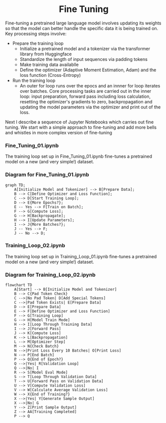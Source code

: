 <h1 align="center">Fine Tuning</h1>


Fine-tuning a pretrained large language model involves updating its weights 
so that the model can better handle the specific data it is being 
trained on. Key processing steps involve:

- Prepare the training loop
    - Initialize a pretrained model and a tokenizer via the transformer library from Huggingface
    - Standardize the length of input sequences via padding tokens
    - Make training data availablle
    - Define the optimizer (Adaptive Moment Estimation, Adam) and the loss function (Cross-Entropy)
- Run the training loop
    - An outer for loop runs over the epocs and an innner for loop iterates over batches. Core processing tasks are carried out in the inner loop:
      input preparation, forward pass including loss calculation, resetting the optimizer's gradients to zero, backpropagation and updating the model 
      parameters via the optimizer and print out of the loss. 

Next I describe a sequence of Jupyter Notebooks which carries out fine tuning. 
We start with a simple approach to fine-tuning and add more bells and whistles in more complex version of fine-tuning



### Fine_Tuning_01.ipynb
The training loop set up in Fine_Tuning_01.ipynb fine-tunes a pretrained model 
on a new (and very simple!) dataset. 

### Diagram for Fine_Tuning_01.ipynb

```mermaid
graph TD;
    A[Initialize Model and Tokenizer] --> B[Prepare Data];
    B --> C[Define Optimizer and Loss Function];
    C --> D[Start Training Loop];
    D --> E{More Epochs?};
    E -- Yes --> F[Train on Batch];
    F --> G[Compute Loss];
    G --> H[Backpropagate];
    H --> I[Update Parameters];
    I --> J{More Batches?};
    J -- Yes --> F;
    J -- No --> D;
```

### Training_Loop_02.ipynb
The training loop set up in Training_Loop_01.ipynb fine-tunes a pretrained model 
on a new (and very simple!) dataset. 

### Diagram for Training_Loop_02.ipynb

```mermaid
flowchart TD
    A[Start] --> B[Initialize Model and Tokenizer]
    B --> C{Pad Token Check}
    C -->|No Pad Token| D[Add Special Tokens]
    C -->|Pad Token Exists| E[Prepare Data]
    D --> E[Prepare Data]
    E --> F[Define Optimizer and Loss Function]
    F --> G[Training Loop]
    G --> H[Model Train Mode]
    H --> I[Loop Through Training Data]
    I --> J[Forward Pass]
    J --> K[Compute Loss]
    K --> L[Backpropagation]
    L --> M[Optimizer Step]
    M --> N{Check Batch}
    N -->|Print Loss Every 10 Batches| O[Print Loss]
    N --> P[End Batch]
    P --> Q{End of Epoch?}
    Q -->|Yes| R[Validation Loop]
    Q -->|No| I
    R --> S[Model Eval Mode]
    S --> T[Loop Through Validation Data]
    T --> U[Forward Pass on Validation Data]
    U --> V[Compute Validation Loss]
    V --> W[Calculate Average Validation Loss]
    W --> X{End of Training?}
    X -->|Yes| Y[Generate Sample Output]
    X -->|No| G
    Y --> Z[Print Sample Output]
    Z --> AA[Training Completed]
    P --> Q
```





